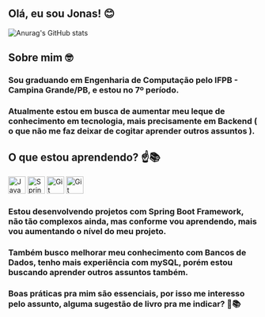 ## Olá, eu sou Jonas! 😊

![Anurag's GitHub stats](https://github-readme-stats.vercel.app/api?username=jonasnascc&show_icons=true&theme=radical)


## Sobre mim 🤓

### Sou graduando em Engenharia de Computação pelo IFPB - Campina Grande/PB, e estou no 7º período. 

### Atualmente estou em busca de aumentar meu leque de conhecimento em tecnologia, mais precisamente em Backend ( o que não me faz deixar de cogitar aprender outros assuntos ).

## O que estou aprendendo? ☝️📚

<img  width=35 height= 35 alt="Java" src="https://cdn.jsdelivr.net/gh/devicons/devicon/icons/java/java-original.svg" />   <img width=35 height= 35 alt="Spring Framework" src="https://cdn.jsdelivr.net/gh/devicons/devicon/icons/spring/spring-original.svg" />   <img  width=35 height= 35 alt="Git" src="https://cdn.jsdelivr.net/gh/devicons/devicon/icons/mysql/mysql-original.svg" />   <img width=35 height= 35 alt="Git" src="https://cdn.jsdelivr.net/gh/devicons/devicon/icons/git/git-original.svg" />

### Estou desenvolvendo projetos com Spring Boot Framework, não tão complexos ainda, mas conforme vou aprendendo, mais vou aumentando o nível do meu projeto.
### Também busco melhorar meu conhecimento com Bancos de Dados, tenho mais experiência com mySQL, porém estou buscando aprender outros assuntos também.
### Boas práticas pra mim são essenciais, por isso me interesso pelo assunto, alguma sugestão de livro pra me indicar? 🧐📚
